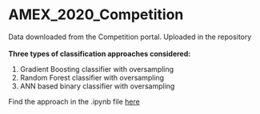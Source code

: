 # AMEX_2020_Competition

Data downloaded from the Competition portal. Uploaded in the repository\
\
**Three types of classification approaches considered:**
1)  Gradient Boosting classifier with oversampling
2)  Random Forest classifier with oversampling
3)  ANN based binary classifier with oversampling

Find the approach in the .ipynb file [here](/)

